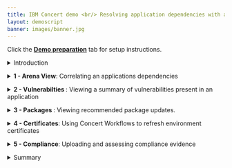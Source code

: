 ```yaml
---
title: IBM Concert demo <br/> Resolving application dependencies with a central view <br/> <small> <i> Live demo for Tech Sales </i> </small>
layout: demoscript
banner: images/banner.jpg
---
```


<span id="top"></span>

Click the [**Demo preparation**](demo-preparation) tab for setup instructions.

<details markdown="1">

<summary>Introduction</summary>

Focus Corp is preparing for a significant release of their finance application. Since financial applications are mission-critical to their customers, it's essential to ensure the software is thoroughly protected against risks before launch.

In this demo, we'll showcase an application-centric approach, demonstrating how Concert can assist in addressing CVEs, outdated packages, expired certificates, and compliance assessments.

Let's get started!

<br/>

</details>

<p/>

<details markdown="1">

<summary><strong>1 - Arena View</strong>: Correlating an applications dependencies</summary>

<br/>

| **1.1** | **Placeholder** |
| :--- | :--- |
| **Narration** | Focus Corp's Finance Application is their most intricate system, spanning multiple regions and lifecycle stages, with numerous repositories and microservice images supporting its functionality. Before starting work, the software development team might need a corrolated overview of all the application's dependencies. |
| **Action** &nbsp; 1.1.1 | Show the **Home** page, which you opened during demo preparation. Select the **Arena view**. <br/> <img src="images/1-1-1.png" width="800" /> |
| **Action** &nbsp; 1.1.2 | On the **Arena view** page, enable all toggles: <br/> Priority 1 CVEs <br/> Priority 1 exposures <br/> Low compliance assessments <br/> Expired certificates <br/> <img src="images/1-1-2.png" width="800" /> |
| **Narration** | With this Arena view, the software developers can see a correlation of all applications belonging to Focus Corp along with their dependencies. For now, however, they want to focus specifically on the Finance Application to address its fixes. |
| **Action** &nbsp; 1.1.3 | On the **Arena view** page, click on the **Applications** dropdown filter, and select Finance-app <br/> <img src="images/1-1-3.png" width="800" /> <br/> <img src="images/1-1-4.png" width="800" /> |
| **Narration** | From this view of the fitered application, the software developer has a unified view displaying the corrolation between: <br/> The Finance Application <br/> Environments where it is deployed <br/> Access Points <br/> Expired Certificates which relate to those access points <br/> Images present in the application <br/> Repositories used to build those images <br/> Priority 1 CVE's present in both the images and the repositories. |
| **Action** &nbsp; 1.1.4 | On the **Arena view** page, click on the dot representing the Finance-app. <br/> <img src="images/1-1-5.png" width="800" /> <br/> This will bring the software developer to an application centric view of the finance-app within Concert.  <br/> <img src="images/1-1-6.png" width="800" /> |

**[Go to top](#top)**

<br/><br/>

</details>

<p/>

<details markdown="1">

<summary><strong>2 - Vulnerabilties </strong>: Viewing a summary of vulnerabilities present in an application </summary>

<br/>

| **2.1** | **Placeholder** |
| :--- | :--- |
| **Narration** | Focus Corp requires that all Priority 1 CVEs be resolved prior to an application's release. The software developer's first goal is to assess any CVEs impacting the Finance Application. |
| **Action** &nbsp; 2.1.1 | Click the **Vulnerabilities** tab <br/> <img src="images/2-1-1.png" width="800" /> <br/> <img src="images/2-1-2.png" width="800" />|
| **Narration** | This **Vulnerabilities** page provides a comprehensive overview of both image and code scan results related to the Finance application. <br/> At the top of the page, the software developer is met with a section containing a standard description about the CVE. This description is usually provided by the security scanning tool which detected this CVE. <br/> <img src="images/2-1-3.png" width="800" /> <br/> The **Impact View** enables software developers to evaluate the criticality of a CVE by showing the environments and access points where the CVE might be exposed. Additionally, it helps pinpoint the source of the CVE by identifying the affected packages and the images where the CVE is present. <br/> <img src="images/2-1-4.png" width="800" />  <br/> The central **Findings** table represents a list of each image within the Finance application where the CVE was located. This table also allows the developer to set an assessment state and open a ticket for each image to resolve the CVE. <br/> <img src="images/2-1-5.png" width="800" /> <br/> The 2 columns at the end of the page provide additional details and recommended mitigation for the CVE. This information is provided by watsonx.ai <br/> <img src="images/2-1-6.png" width="800" /> |
| **Narration** | The software developer for Focus Corp wants to open a ticket to track the mitigation of the CVE. |
| **Action** &nbsp; 2.1.2 | Click on the blue **Open ticket** button on the **Findings** table. <br/> <img src="images/2-1-7.png" width="800" /> <br/> The following screen will appear. <br/> <img src="images/2-1-8.png" width="800" />  |
| **Narration** | The body of the ticket is populated by watsonx.ai to provide comprehensive context to assist the developer in resolving the CVE efficiently. |

**[Go to top](#top)**

<br/><br/>

</details>

<p/>

<details markdown="1">

<summary><strong>3 - Packages </strong>: Viewing recommended package updates. </summary>

<br/>

| **2.1** | **Placeholder** |
| :--- | :--- |
| **Narration** | While updating package versions to resolve CVEs, the Focus Corp software developer also takes the opportunity to update other outdated packages within the application, proactively mitigating potential future risks. |
| **Action** &nbsp; 2.1.1 | Click the **Packages** tab <br/> <img src="images/3-1-1.png" width="800" /> <br/> <img src="images/3-1-2.png" width="800" />|
| **Narration** | This **Packages** page provides a comprehensive list of recomended package updates, related to the Finance application. <br/> At the top of the page, the software developer is met with a section containing details about the package. <br/> <img src="images/3-1-3.png" width="800" /> <br/> Similar to on the vulnerabilities page, the **Impact View** enables software developers to evaluate the criticality of the outdated package, by showing the environments and access points where the package is active. <br/> <img src="images/3-1-4.png" width="800" />  <br/> The central **Recommendations** section provides the recommended action to take for this package, along with justification for why this action should be taken. <br/> <img src="images/3-1-5.png" width="800" /> <br/> The table at the end of the page provides a full list of images where this package was located. <br/> <img src="images/3-1-6.png" width="800" /> |
| **Narration** | The software developer for Focus Corp wants to open a ticket to track the mitigation of this package. |
| **Action** &nbsp; 2.1.2 | Click on the blue **Open ticket** button on the table. <br/> <img src="images/3-1-7.png" width="800" /> <br/> The following screen will appear. <br/> <img src="images/3-1-8.png" width="800" />  |
| **Narration** | The body of the ticket is populated with the recomended action to take, along with the justification. |

**[Go to top](#top)**

<br/><br/>

</details>

<p/>

<details markdown="1">

<summary><strong>4 - Certificates</strong>: Using Concert Workflows to refresh environment certificates</summary>

<br/>

| **4.1** | **Placeholder** |
| :--- | :--- |
| **Narration** | Before the upcoming release, the software developer plans to rotate any expired certificates to ensure customers are not affected by potential outages. |
| **Action** &nbsp; 4.1.1 | Click on the Environments tab. <br/> <img src="images/4-1-1.png" width="800" /> <br/> <img src="images/4-1-2.png" width="800" /> <br/> On the table which appears, click on the **Certificates** tab. <br/> <img src="images/4-1-3.png" width="800" /> |
| **Narration** | The software developer gains information on the expiry status of all certificates relating to their application for a given environment. In an environment with real data, there could be hundreds of upcoming certificate expiries, or already expired certificates. So the software developer decides to set an **automation rule** within Concert to rotate all certificates for a given environment. |
| **Action** &nbsp; 4.1.2 | Click **Administration** (1) and select **Integrations** (2). <br/> <img src="images/4-1-4.png" width="800" /> <br/><br/> The following **Integrations** screen will appear: <br/> <img src="images/4-1-5.png" width="800" />  <br/> Click on the **Automation rules** tab.  <br/>  <img src="images/4-1-6.png" width="800" />  <br/> Then click on the Blue **Create Automation Rule** button. |
| **Action** &nbsp; 4.1.3 | Fill in the name and details for a new automation rule. Then change the **When this condition occurs** dropwdown to Certificate expiry. Set **take this action** to Trigger a workflow. Click the create button <br/> <img src="images/4-1-7.png" width="800" /> |
| **Narration** | One of the most valuable features of IBM Concert, in terms of Certificates, is the ability to create automation rules that automatically rotate certificates approaching expiration. These rules can be configured with specific conditions, such as the environments affected by the certificate’s expiry and the number of days before expiration that should trigger the rule. By automating this process, customers can significantly reduce downtime and avoid potential disruptions across their environments.  |

**[Go to top](#top)**

<br/><br/>

</details>

<p/>

<details markdown="1">

<summary><strong>5 - Compliance</strong>: Uploading and assessing compliance evidence</summary>

<br/>

| **5.1** | **Audit changes** |
| :--- | :--- |
| **Narration** | After addressing the CVE's for the finance application, the compliance manager at Focus Corp has asked the application developer for evidence for a compliance assessment that the CVE was detected and mitigated in a timely manner. |
| **Action** &nbsp; 5.1.1 | Click **Dimensions** (1) and select **Compliance** (2). <br/> <img src="images/5-1-1.png" width="800" /> <br/><br/> The following **Compliance** screen will appear: <br/> <img src="images/5-1-2.png" width="800" />  <br/> Click on the Blue compliance assessment name. <br/>  <img src="images/5-1-3.png" width="800" />  <br/> <img src="images/5-1-4.png" width="800" /> |
| **Action** &nbsp; 5.1.2 | Within the **Find by ID or name** Search bar, type in Risk. <br/> <img src="images/5-1-5.png" width="800" /> <br/> For the **Risk Monitoring** control, click on the kebab menu (three dots) on the right. Then select provide evidence. <br/> <img src="images/5-1-6.png" width="800" /> <br/> <img src="images/5-1-7.png" width="800" /> <br/> Change the **Evidence type** to File Evidence. <br/> <img src="images/5-1-8.png" width="800" /> <br/> Download this PDF from github as a sample: https://github.ibm.com/ibm-concert-platinum-demos/concert-tickets/blob/main/vulnerability-evidence.pdf <br/> Back in Concert, upload the vulnerability-evidence.pdf file. <br/> <img src="images/5-1-9.png" width="800" /> </> Click **Evaluate with watsonx**. <br/> <img src="images/5-1-10.png" width="800" /> <br/> <img src="images/5-1-11.png" width="800" /> |
| **Narration** | watsonx.ai has now evaluated the pdf evidence provided and gave a summary to the software developer on why it evaluated the pdf as sufficient or not. |

**[Go to top](#top)**

<br/><br/>

</details>

<p/>

<details markdown="1">

<summary>Summary</summary>

We've demonstrated how Concert takes an application-centric approach to addressing all risks associated with an application, enabling teams to shift left and proactively resolve these risks well ahead of release dates.

**[Go to top](#top)**

<br/><br/>

</details>